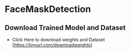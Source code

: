 # FaceMaskDetection

## Download Trained Model and Dataset

- Click Here to download weights and Dataset [https://tinyurl.com/downloadweights]
